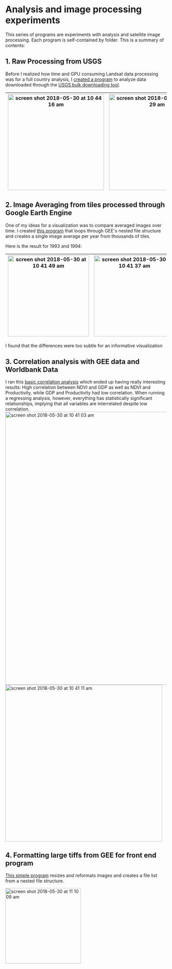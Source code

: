 # Analysis and image processing experiments
This series of programs are experiments with analysis and satellite image processing. Each program is self-contained by folder. This is a summary of contents:

## 1. Raw Processing from USGS
Before I realized how time and GPU consuming Landsat data processing was for a full country analysis, I [created a program](https://github.com/ryezzz/Sub-Saharan-Africa-NDVI-Analysis/blob/master/data_processing_python/USGS_bulk_downloader_raw_processing/raw_sat_processing.ipynb) to analyze data downloaded through the [USGS bulk downloading tool](https://github.com/USGS-EROS/espa-bulk-downloader).

| <img width="300" alt="screen shot 2018-05-30 at 10 44 16 am" src="https://user-images.githubusercontent.com/15457713/40727830-c43c06c8-63f6-11e8-9323-4cbd1535048e.png">  | <img width="300" alt="screen shot 2018-05-30 at 10 44 29 am" src="https://user-images.githubusercontent.com/15457713/40728015-30b7d1d8-63f7-11e8-8dea-0d97772e8b3a.png">  |
|---|---|

## 2. Image Averaging from tiles processed through Google Earth Engine
One of my ideas for a visualization was to compare averaged images over time. I created [this program](https://github.com/ryezzz/Sub-Saharan-Africa-NDVI-Analysis/blob/master/data_processing_python/process_for_visual_average_in_nested_file_structure/process_images_for_year_average.ipynb) that loops through GEE's nested file structure and creates a single image average per year from thousands of tiles.

Here is the result for 1993 and 1994:

| <img width="253" alt="screen shot 2018-05-30 at 10 41 49 am" src="https://user-images.githubusercontent.com/15457713/40728447-1e4aea2a-63f8-11e8-9538-5438ab012691.png">  | <img width="253" alt="screen shot 2018-05-30 at 10 41 37 am" src="https://user-images.githubusercontent.com/15457713/40728450-2103afe0-63f8-11e8-92d3-d605ab06a406.png">  |
|---|---|

I found that the differences were too subtle for an informative visualization

## 3. Correlation analysis with GEE data and Worldbank Data

I ran this [basic correlation analysis](https://github.com/ryezzz/Sub-Saharan-Africa-NDVI-Analysis/blob/master/data_processing_python/GDP_productivity_NDVI_correlation_regression/simple_NDVI_regression_correlation.ipynb) which ended up having really interesting results: High correlation between NDVI and GDP as well as NDVI and Productivity, while GDP and Productivity had low correlation. When running a regressing analysis, however, everything has statistically significant relationships, implying that all variables are interrelated despite low correlation.
<img width="853" alt="screen shot 2018-05-30 at 10 41 03 am" src="https://user-images.githubusercontent.com/15457713/40729096-a52119c4-63f9-11e8-882a-cd7ea58d8caa.png">
<img width="490" alt="screen shot 2018-05-30 at 10 41 11 am" src="https://user-images.githubusercontent.com/15457713/40729105-aa5513b4-63f9-11e8-8690-9245643a9182.png">

## 4. Formatting large tiffs from GEE for front end program
[This simple program](https://github.com/ryezzz/Sub-Saharan-Africa-NDVI-Analysis/blob/master/data_processing_python/reformat_large_tiffs/process_GEE_tiffs_for_web.ipynb) resizes and reformats images and creates a file list from a nested file structure.

<img width="236" alt="screen shot 2018-05-30 at 11 10 09 am" src="https://user-images.githubusercontent.com/15457713/40729307-15208f02-63fa-11e8-9c2c-9b5061c2a5f5.png">
